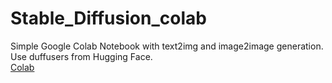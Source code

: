 # Stable_Diffusion_colab
Simple Google Colab Notebook with text2img and image2image generation. Use duffusers from Hugging Face.<br>
<a href="https://colab.research.google.com/drive/1-CsDTJlLsWOI3WV4yrL6g5XT8fqrsRpu">Colab</a>
